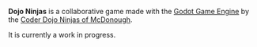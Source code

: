 **Dojo Ninjas** is a collaborative game made with the [Godot Game Engine](http://www.godotengine.org/projects/godot-engine) by the [Coder Dojo Ninjas of McDonough](http://www.coderdojohenry.com). 

It is currently a work in progress. 

